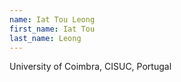 ```yaml
---
name: Iat Tou Leong
first_name: Iat Tou
last_name: Leong
---
```

University of Coimbra, CISUC, Portugal
